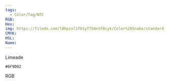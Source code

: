 ```yaml
---
tags:
  - Color/Tag/NTC
RGB:
Hex:
img: https://filedn.com/l0hpzxl1f01yT7GHxtF8cyk/Color%20Snake/standard_csv_to_svg//6F9D02.svg
CMYK:
HSL:
Name:
---
```

Limeade
```palette
#6F9D02
```
RGB
